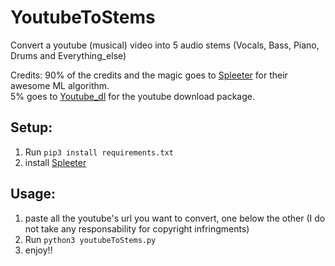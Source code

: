 # YoutubeToStems
Convert a youtube (musical) video into 5 audio stems (Vocals, Bass, Piano, Drums and Everything_else)

Credits:
90% of the credits and the magic goes to [Spleeter](https://github.com/deezer/spleeter) for their awesome ML algorithm.<br>
5% goes to [Youtube_dl](https://pypi.org/project/youtube_dl/) for the youtube download package.

## Setup:

1. Run <code>pip3 install requirements.txt</code>
2. install [Spleeter](https://github.com/deezer/spleeter)

## Usage:

1. paste all the youtube's url you want to convert, one below the other (I do not take any responsability for copyright infringments)
2. Run <code>python3 youtubeToStems.py </code>
3. enjoy!!
